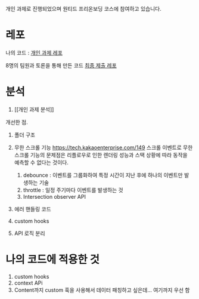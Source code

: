 개인 과제로 진행되었으며 원티드 프리온보딩 코스에 참여하고 있습니다.
# 레포

나의 코드 : 
[개인 과제 레포](https://github.com/wanted-freeOnBoarding-8/1-2-juyoung)

8명의 팀원과 토론을 통해 만든 코드
[최종 제출 레포](https://github.com/wanted-freeOnBoarding-8/1-2-assignment)

# 분석
1. [[개인 과제 분석]]


개선한 점.
1. 폴더 구조 
3. 무한 스크롤 기능
	https://tech.kakaoenterprise.com/149
	스크롤 이벤트로 무한 스크롤 기능의 문제점은 리플로우로 인한 렌더링 성능과 스택 상황에 따라 동작을 예측할 수 없다는 것이다.
	 
	1. debounce : 이벤트를 그룹화하여 특정 시간이 지난 후에 하나의 이벤트만 발생하는 기술
	2. throttle : 일정 주기마다 이벤트를 발생하는 것
	3. Intersection observer API 
1. 에러 핸들링 코드
2. custom hooks 
3. API 로직 분리 


# 나의 코드에 적용한 것 
1. custom hooks
2. context APi 
3. Content까지 custom 훅을 사용해서
	데이터 패칭하고 싶은데... 여기까지 우선 함




	